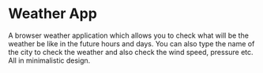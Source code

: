 # Weather App

A browser weather application which allows you to check what will be the weather be like in the future hours and days. You can also type the name of the city to check the weather and also check the wind speed, pressure etc. All in minimalistic design.